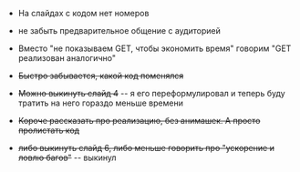 * На слайдах с кодом нет номеров
* не забыть предварительное общение с аудиторией
* Вместо "не показываем GET, чтобы экономить время" говорим "GET реализован аналогично"

* ~~Быстро забывается, какой код поменялся~~
* ~~Можно выкинуть слайд 4~~ -- я его переформулировал и теперь буду тратить на него гораздо меньше времени
* ~~Короче рассказать про реализацию, без анимашек. А просто пролистать код~~
* ~~либо выкинуть слайд 6, либо меньше говорить про "ускорение и ловлю багов"~~ -- выкинул
